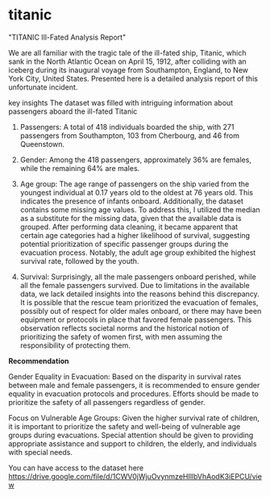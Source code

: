 # titanic
"TITANIC Ill-Fated Analysis Report"

We are all familiar with the tragic tale of the ill-fated ship, Titanic, which sank in the North Atlantic Ocean on April 15, 1912, after colliding with an iceberg during its inaugural voyage from Southampton, England, to New York City, United States. Presented here is a detailed analysis report of this unfortunate incident. 

key insights
The dataset was filled with intriguing information about passengers aboard the ill-fated Titanic

1) Passengers: A total of 418 individuals boarded the ship, with 271 passengers from Southampton, 103 from Cherbourg, and 46 from Queenstown.

2) Gender: Among the 418 passengers, approximately 36% are females, while the remaining 64% are males.

3) Age group: The age range of passengers on the ship varied from the youngest individual at 0.17 years old to the oldest at 76 years old. This indicates the presence of infants onboard. Additionally, the dataset contains some missing age values. To address this, I utilized the median as a substitute for the missing data, given that the available data is grouped. After performing data cleaning, it became apparent that certain age categories had a higher likelihood of survival, suggesting potential prioritization of specific passenger groups during the evacuation process. Notably, the adult age group exhibited the highest survival rate, followed by the youth.

4) Survival: Surprisingly, all the male passengers onboard perished, while all the female passengers survived. Due to limitations in the available data, we lack detailed insights into the reasons behind this discrepancy. It is possible that the rescue team prioritized the evacuation of females, possibly out of respect for older males onboard, or there may have been equipment or protocols in place that favored female passengers. This observation reflects societal norms and the historical notion of prioritizing the safety of women first, with men assuming the responsibility of protecting them.

**Recommendation**

Gender Equality in Evacuation: Based on the disparity in survival rates between male and female passengers, it is recommended to ensure gender equality in evacuation protocols and procedures. Efforts should be made to prioritize the safety of all passengers regardless of gender.

Focus on Vulnerable Age Groups: Given the higher survival rate of children, it is important to prioritize the safety and well-being of vulnerable age groups during evacuations. Special attention should be given to providing appropriate assistance and support to children, the elderly, and individuals with special needs.

You can have access to the dataset here
https://drive.google.com/file/d/1CWV0jWjuOvynmzeHIllbVhAodK3iEPCU/view
